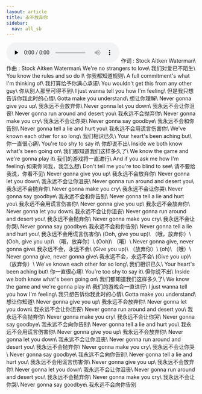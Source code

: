 ```yaml
---
layout: article
title: 永不放弃你
sidebar:
  nav: all_sb
---
```

<audio id="audio" controls="" preload="none">
    <source src="../src/nggyu.m4a">
</audio>
作词 : Stock Aitken Waterman\
作曲 : Stock Aitken Waterman\
We're no strangers to love\
我们对爱已不陌生\
You know the rules and so do I\
你我都知道规则\
A full commitment's what I'm thinking of\
我打算给予你满心承诺\
You wouldn't get this from any other guy\
你从别人那里可得不到\
I just wanna tell you how I'm feeling\
但是我只想告诉你我此时的心情\
Gotta make you understand\
想让你理解\
Never gonna give you up\
我永远不会放弃你\
Never gonna let you down\
我永远不会让你沮丧\
Never gonna run around and desert you\
我永远不会抛弃你\
Never gonna make you cry\
我永远不会让你哭\
Never gonna say goodbye\
我永远不会和你告别\
Never gonna tell a lie and hurt you\
我永远不会用谎言伤害你\
We've known each other for so long\
我们相识已久\
Your heart's been aching but\
你一直很心痛\
You're too shy to say it\
你却说不出\
Inside we both know what's been going on\
我们都知道我们这样多久了\
We know the game and we're gonna play it\
我们的游戏将一直进行\
And if you ask me how I'm feeling\
如果你问我，我怎么想\
Don't tell me you're too blind to see\
请不要给我说，你看不见\
Never gonna give you up\
我永远不会放弃你\
Never gonna let you down\
我永远不会让你沮丧\
Never gonna run around and desert you\
我永远不会抛弃你\
Never gonna make you cry\
我永远不会让你哭\
Never gonna say goodbye\
我永远不会和你告别\
Never gonna tell a lie and hurt you\
我永远不会用谎言伤害你\
Never gonna give you up\
我永远不会放弃你\
Never gonna let you down\
我永远不会让你沮丧\
Never gonna run around and desert you\
我永远不会抛弃你\
Never gonna make you cry\
我永远不会让你哭\
Never gonna say goodbye\
我永远不会和你告别\
Never gonna tell a lie and hurt you\
我永远不会用谎言伤害你\
(Ooh, give you up)\
（哦，放弃你）\
(Ooh, give you up)\
（哦，放弃你）\
(Ooh)\
（哦）\
Never gonna give, never gonna give\
我永远不会，永远不会\
(Give you up)\
（放弃你）\
(oh)\
（哦）\
Never gonna give, never gonna give\
我永远不会，永远不会\
(Give you up)\
（放弃你）\
We've known each other for so long\
我们相识已久\
Your heart's been aching but\
你一直很心痛\
You're too shy to say it\
但你说不出\
Inside we both know what's been going on\
我们都知道我们这样多久了\
We know the game and we're gonna play it\
我们的游戏会一直进行\
I just wanna tell you how I'm feeling\
我只想告诉你我此时的心情\
Gotta make you understand\
想让你知道\
Never gonna give you up\
我永远不会放弃你\
Never gonna let you down\
我永远不会让你沮丧\
Never gonna run around and desert you\
我永远不会抛弃你\
Never gonna make you cry\
我永远不会让你哭\
Never gonna say goodbye\
我永远不会向你告别\
Never gonna tell a lie and hurt you\
我永远不会用谎言伤害你\
Never gonna give you up\
我永远不会放弃你\
Never gonna let you down\
我永远不会让你沮丧\
Never gonna run around and desert you\
我永远不会抛弃你\
Never gonna make you cry\
我永远不会让你哭\
Never gonna say goodbye\
我永远不会向你告别\
Never gonna tell a lie and hurt you\
我永远不会用谎言伤害你\
Never gonna give you up\
我永远不会放弃你\
Never gonna let you down\
我永远不会让你沮丧\
Never gonna run around and desert you\
我永远不会抛弃你\
Never gonna make you cry\
我永远不会让你哭\
Never gonna say goodbye\
我永远不会向你告别